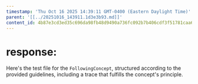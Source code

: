 ```yaml
---
timestamp: 'Thu Oct 16 2025 14:39:11 GMT-0400 (Eastern Daylight Time)'
parent: '[[../20251016_143911.1d3e3b93.md]]'
content_id: 4b87e3cd3ed35c696da98fb48d9490a736fc092b7b406cdf3f51781caa66604e
---
```


# response:

Here's the test file for the `FollowingConcept`, structured according to the provided guidelines, including a trace that fulfills the concept's principle.
